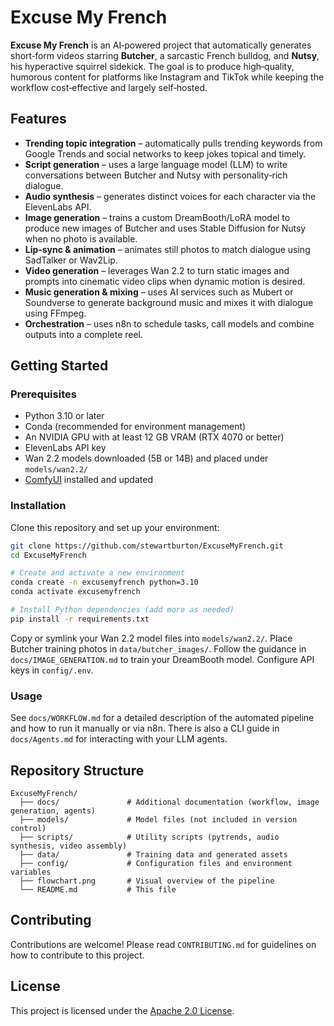 # Excuse My French

**Excuse My French** is an AI‑powered project that automatically generates short‑form videos starring **Butcher**, a sarcastic French bulldog, and **Nutsy**, his hyperactive squirrel sidekick.  The goal is to produce high‑quality, humorous content for platforms like Instagram and TikTok while keeping the workflow cost‑effective and largely self‑hosted.

## Features

- **Trending topic integration** – automatically pulls trending keywords from Google Trends and social networks to keep jokes topical and timely.
- **Script generation** – uses a large language model (LLM) to write conversations between Butcher and Nutsy with personality‑rich dialogue.
- **Audio synthesis** – generates distinct voices for each character via the ElevenLabs API.
- **Image generation** – trains a custom DreamBooth/LoRA model to produce new images of Butcher and uses Stable Diffusion for Nutsy when no photo is available.
- **Lip‑sync & animation** – animates still photos to match dialogue using SadTalker or Wav2Lip.
- **Video generation** – leverages Wan 2.2 to turn static images and prompts into cinematic video clips when dynamic motion is desired.
- **Music generation & mixing** – uses AI services such as Mubert or Soundverse to generate background music and mixes it with dialogue using FFmpeg.
- **Orchestration** – uses n8n to schedule tasks, call models and combine outputs into a complete reel.

## Getting Started

### Prerequisites

* Python 3.10 or later
* Conda (recommended for environment management)
* An NVIDIA GPU with at least 12 GB VRAM (RTX 4070 or better)
* ElevenLabs API key
* Wan 2.2 models downloaded (5B or 14B) and placed under `models/wan2.2/`
* [ComfyUI](https://github.com/comfyanonymous/ComfyUI) installed and updated

### Installation

Clone this repository and set up your environment:

```bash
git clone https://github.com/stewartburton/ExcuseMyFrench.git
cd ExcuseMyFrench

# Create and activate a new environment
conda create -n excusemyfrench python=3.10
conda activate excusemyfrench

# Install Python dependencies (add more as needed)
pip install -r requirements.txt
```

Copy or symlink your Wan 2.2 model files into `models/wan2.2/`.  Place Butcher training photos in `data/butcher_images/`.  Follow the guidance in `docs/IMAGE_GENERATION.md` to train your DreamBooth model.  Configure API keys in `config/.env`.

### Usage

See `docs/WORKFLOW.md` for a detailed description of the automated pipeline and how to run it manually or via n8n.  There is also a CLI guide in `docs/Agents.md` for interacting with your LLM agents.

## Repository Structure

```
ExcuseMyFrench/
  ├── docs/               # Additional documentation (workflow, image generation, agents)
  ├── models/             # Model files (not included in version control)
  ├── scripts/            # Utility scripts (pytrends, audio synthesis, video assembly)
  ├── data/               # Training data and generated assets
  ├── config/             # Configuration files and environment variables
  ├── flowchart.png       # Visual overview of the pipeline
  └── README.md           # This file
  ```
  
  ## Contributing
  
  Contributions are welcome!  Please read `CONTRIBUTING.md` for guidelines on how to contribute to this project.
  
  ## License
  
  This project is licensed under the [Apache 2.0 License](LICENSE).
  
